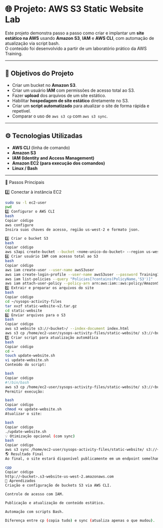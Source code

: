 # 🌐 Projeto: AWS S3 Static Website Lab

Este projeto demonstra passo a passo como criar e implantar um **site estático na AWS** usando **Amazon S3**, **IAM** e **AWS CLI**, com automação de atualização via script bash.  
O conteúdo foi desenvolvido a partir de um laboratório prático da AWS Training.

---

## 🧩 Objetivos do Projeto

- Criar um bucket no **Amazon S3**.
- Criar um usuário **IAM** com permissões de acesso total ao S3.
- Fazer **upload** dos arquivos de um site estático.
- Habilitar **hospedagem de site estático** diretamente no S3.
- Criar um **script automatizado** para atualizar o site de forma rápida e repetível.
- Comparar o uso de `aws s3 cp` com `aws s3 sync`.

---

## ⚙️ Tecnologias Utilizadas

- **AWS CLI** (linha de comando)
- **Amazon S3**
- **IAM (Identity and Access Management)**
- **Amazon EC2 (para execução dos comandos)**
- **Linux / Bash**

---



🚀 Passos Principais

2️⃣ Conectar à instância EC2
```bash
sudo su -l ec2-user
pwd
2️⃣ Configurar o AWS CLI
bash
Copiar código
aws configure
Insira suas chaves de acesso, região us-west-2 e formato json.

3️⃣ Criar o bucket S3
bash
Copiar código
aws s3api create-bucket --bucket <nome-unico-do-bucket> --region us-west-2 --create-bucket-configuration LocationConstraint=us-west-2
4️⃣ Criar usuário IAM com acesso total ao S3
bash
Copiar código
aws iam create-user --user-name awsS3user
aws iam create-login-profile --user-name awsS3user --password Training123!
aws iam list-policies --query "Policies[?contains(PolicyName,'S3')]"
aws iam attach-user-policy --policy-arn arn:aws:iam::aws:policy/AmazonS3FullAccess --user-name awsS3user
5️⃣ Extrair e preparar os arquivos do site
bash
Copiar código
cd ~/sysops-activity-files
tar xvzf static-website-v2.tar.gz
cd static-website
6️⃣ Enviar arquivos para o S3
bash
Copiar código
aws s3 website s3://<bucket>/ --index-document index.html
aws s3 cp /home/ec2-user/sysops-activity-files/static-website/ s3://<bucket>/ --recursive --acl public-read
7️⃣ Criar script para atualização automática
bash
Copiar código
cd ~
touch update-website.sh
vi update-website.sh
Conteúdo do script:

bash
Copiar código
#!/bin/bash
aws s3 cp /home/ec2-user/sysops-activity-files/static-website/ s3://<bucket>/ --recursive --acl public-read
Permitir execução:

bash
Copiar código
chmod +x update-website.sh
Atualizar o site:

bash
Copiar código
./update-website.sh
💡 Otimização opcional (com sync)
bash
Copiar código
aws s3 sync /home/ec2-user/sysops-activity-files/static-website/ s3://<bucket>/ --acl public-read
🌎 Resultado Final
Ao final, o site estará disponível publicamente em um endpoint semelhante a:

cpp
Copiar código
http://<bucket>.s3-website-us-west-2.amazonaws.com
🧠 Aprendizados
Criação e configuração de buckets S3 via AWS CLI.

Controle de acesso com IAM.

Publicação e atualização de conteúdo estático.

Automação com scripts Bash.

Diferença entre cp (copia tudo) e sync (atualiza apenas o que mudou).
